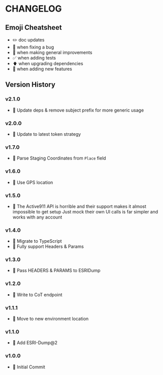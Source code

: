 # CHANGELOG

## Emoji Cheatsheet
- :pencil2: doc updates
- :bug: when fixing a bug
- :rocket: when making general improvements
- :white_check_mark: when adding tests
- :arrow_up: when upgrading dependencies
- :tada: when adding new features

## Version History

### v2.1.0

- :rocket: Update deps & remove subject prefix for more generic usage

### v2.0.0

- :rocket: Update to latest token strategy

### v1.7.0

- :rocket: Parse Staging Coordinates from `Place` field

### v1.6.0

- :rocket: Use GPS location

### v1.5.0

- :rocket: The Active911 API is horrible and their support makes it almost impossible to get setup
            Just mock their own UI calls is far simpler and works with any account

### v1.4.0

- :rocket: Migrate to TypeScript
- :tada: Fully support Headers & Params

### v1.3.0

- :tada: Pass HEADERS & PARAMS to ESRIDump

### v1.2.0

- :rocket: Write to CoT endpoint

### v1.1.1

- :rocket: Move to new environment location

### v1.1.0

- :rocket: Add ESRI-Dump@2

### v1.0.0

- :tada: Initial Commit
